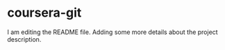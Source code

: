 # coursera-git
I am editing the README file. Adding some more details about the project description.
